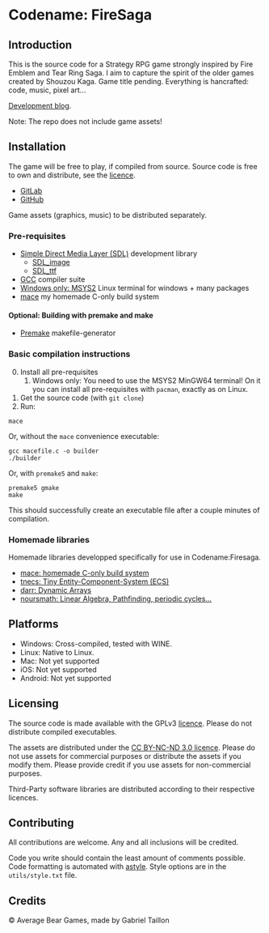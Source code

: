 # Codename: FireSaga

## Introduction
This is the source code for a Strategy RPG game strongly inspired by Fire Emblem and Tear Ring Saga.
I aim to capture the spirit of the older games created by Shouzou Kaga.
Game title pending.
Everything is hancrafted: code, music, pixel art...

[Development blog](https://averagebear.game.blog/).

<!-- The game is available for sale at... -->

Note: The repo does not include game assets!

## Installation
The game will be free to play, if compiled from source.
Source code is free to own and distribute, see the [licence](https://gitlab.com/Gabinou/firesagamaker/-/blob/master/LICENCE_SRC.md).

- [GitLab](https://gitlab.com/Gabinou/firesagamaker) 
- [GitHub](https://github.com/Gabinou/Codename_FireSaga) 

Game assets (graphics, music) to be distributed separately.

### Pre-requisites
- [Simple Direct Media Layer (SDL)](https://www.libsdl.org/download-2.0.php) development library
	- [SDL_image](https://github.com/libsdl-org/SDL_image)
	- [SDL_ttf](https://github.com/libsdl-org/SDL_ttf)
- [GCC](https://gcc.gnu.org/install/binaries.html) compiler suite
- [Windows only: MSYS2](https://www.msys2.org/) Linux terminal for windows + many packages
- [mace](https://github.com/Gabinou/mace) my homemade C-only build system

#### Optional: Building with premake and make
- [Premake](https://premake.github.io/) makefile-generator

### Basic compilation instructions
0. Install all pre-requisites
	1. Windows only: You need to use the MSYS2 MinGW64 terminal! On it you can install all pre-requisites with `pacman`, exactly as on Linux.
1. Get the source code (with `git clone`)
2. Run:
```
mace
```
Or, without the `mace` convenience executable:
```
gcc macefile.c -o builder
./builder
```
Or, with `premake5` and `make`:

```
premake5 gmake
make
```

This should successfully create an executable file after a couple minutes of compilation.

### Homemade libraries 
Homemade libraries developped specifically for use in Codename:Firesaga. 

- [mace: homemade C-only build system](https://github.com/Gabinou/mace)
- [tnecs: Tiny Entity-Component-System (ECS)](https://gitlab.com/Gabinou/tnecs)
- [darr: Dynamic Arrays](https://gitlab.com/Gabinou/darr)
- [noursmath: Linear Algebra, Pathfinding, periodic cycles...](https://gitlab.com/Gabinou/noursmath)

## Platforms
- Windows:
	Cross-compiled, tested with WINE.
- Linux:
	Native to Linux.
- Mac:
	Not yet supported
- iOS:
	Not yet supported
- Android:
	Not yet supported

## Licensing
The source code is made available with the GPLv3 [licence](https://gitlab.com/Gabinou/firesagamaker/-/blob/master/LICENCE_SRC.md).
Please do not distribute compiled executables.

The assets are distributed under the [CC BY-NC-ND 3.0 licence](https://gitlab.com/Gabinou/firesagamaker/-/blob/master/LICENCE_ASSETS.md). Please do not use assets for commercial purposes or distribute the assets if you modify them. Please provide credit if you use assets for non-commercial purposes.

Third-Party software libraries are distributed according to their respective licences.

## Contributing
All contributions are welcome. 
Any and all inclusions will be credited.

Code you write should contain the least amount of comments possible.
Code formatting is automated with [astyle](http://astyle.sourceforge.net/). 
Style options are in the `utils/style.txt` file.

## Credits
:copyright: Average Bear Games, made by Gabriel Taillon
